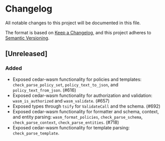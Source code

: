 # Changelog

All notable changes to this project will be documented in this file.

The format is based on [Keep a Changelog](https://keepachangelog.com/en/1.0.0/),
and this project adheres to [Semantic Versioning](https://semver.org/spec/v2.0.0.html).

## [Unreleased]

### Added

- Exposed cedar-wasm functionality for policies and templates: `check_parse_policy_set`,
  `policy_text_to_json`, and `policy_text_from_json`. (#616)
- Exposed cedar-wasm functionality for authorization and validation: `wasm_is_authorized`
  and `wasm_validate`. (#657)
- Exposed types through `tsify` for `ValidateCall` and the schema. (#692)
- Exposed cedar-wasm functionality for formatter and schema, context, and entity parsing: `wasm_format_policies`, `check_parse_schema`, `check_parse_context`, `check_parse_entities`. (#718)
- Exposed cedar-wasm functionality for template parsing: `check_parse_template`.
